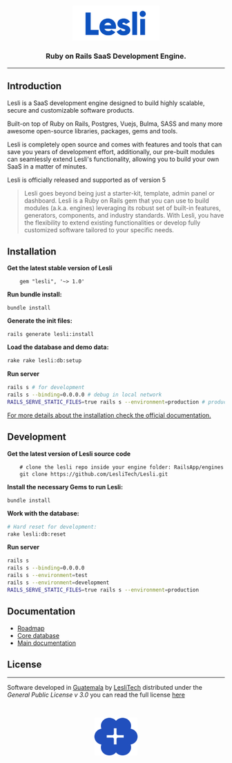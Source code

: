 <p align="center">
    <img width="200" alt="Lesli logo" src="./app/assets/images/lesli/brand/app-logo.svg" />
</p>

<h3 align="center">Ruby on Rails SaaS Development Engine.</h3>

<hr/>

## Introduction 

Lesli is a SaaS development engine designed to build highly scalable, secure and customizable software products.

Built-on top of Ruby on Rails, Postgres, Vuejs, Bulma, SASS and many more awesome open-source libraries, packages, gems and tools.

Lesli is completely open source and comes with features and tools that can save you years of development effort, additionally, our pre-built modules can seamlessly extend Lesli's functionality, allowing you to build your own SaaS in a matter of minutes.

Lesli is officially released and supported as of version 5

> Lesli goes beyond being just a starter-kit, template, admin panel or dashboard. Lesli is a Ruby on Rails gem that you can use to build modules (a.k.a. engines) leveraging its robust set of built-in features, generators, components, and industry standards. With Lesli, you have the flexibility to extend existing functionalities or develop fully customized software tailored to your specific needs.


## Installation

__Get the latest stable version of Lesli__

```shell
    gem "lesli", '~> 1.0'
```

__Run bundle install:__

```shell
bundle install
```

__Generate the init files:__

```shell
rails generate lesli:install
```

__Load the database and demo data:__

```bash
rake rake lesli:db:setup
```

__Run server__
```bash
rails s # for development
rails s --binding=0.0.0.0 # debug in local network
RAILS_SERVE_STATIC_FILES=true rails s --environment=production # production mode
```

[For more details about the installation check the official documentation.](https://www.lesli.dev/documentation/getting-started/installation/)

## Development 

__Get the latest version of Lesli source code__

```shell
    # clone the lesli repo inside your engine folder: RailsApp/engines
    git clone https://github.com/LesliTech/Lesli.git
```

__Install the necessary Gems to run Lesli:__

```shell
bundle install
```

__Work with the database:__

```bash
# Hard reset for development:
rake lesli:db:reset 
```

__Run server__
```bash
rails s 
rails s --binding=0.0.0.0
rails s --environment=test
rails s --environment=development
RAILS_SERVE_STATIC_FILES=true rails s --environment=production 
```


## Documentation
* [Roadmap](./docs/roadmap.md)
* [Core database](./docs/database.md)
* [Main documentation](https://www.lesli.dev/documentation/)


## License  
------
Software developed in [Guatemala](http://visitguatemala.com/) by [LesliTech](https://www.lesli.tech) distributed under the *General Public License v 3.0* you can read the full license [here](http://www.gnu.org/licenses/gpl-3.0.html)

<br>

<p align="center">
    <img alt="Lesli logo" width="100" src="./app/assets/images/lesli/brand/app-icon.svg" />
</p>
